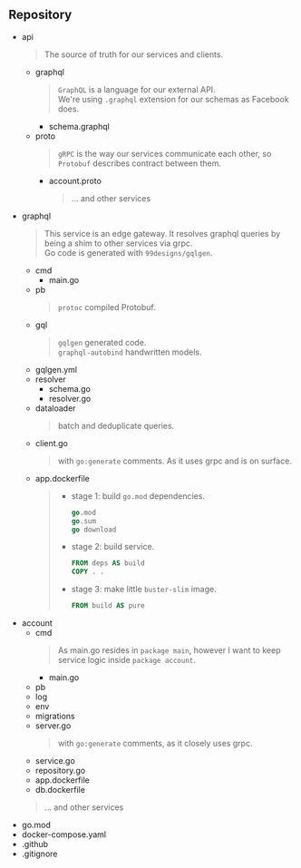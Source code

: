 ## Repository
* api
  > The source of truth for our services and clients.
  * graphql
    > `GraphQL` is a language for our external API.  
    > We're using `.graphql` extension for our schemas as Facebook does.
    * schema.graphql
  * proto
    > `gRPC` is the way our services communicate each other, so `Protobuf` describes contract between them.
    * account.proto
      > ... and other services
* graphql
  > This service is an edge gateway. It resolves graphql queries by being a shim to other services via grpc.  
  > Go code is generated with `99designs/gqlgen`.
  * cmd
    * main.go
  * pb
    > `protoc` compiled Protobuf.
  * gql
    > `gqlgen` generated code.  
    >  `graphql-autobind` handwritten models.
  * gqlgen.yml
  * resolver
    * schema.go
    * resolver.go
  * dataloader
    > batch and deduplicate queries.
  * client.go
    > with `go:generate` comments. As it uses grpc and is on surface.
  * app.dockerfile
    > - stage 1: build `go.mod` dependencies.
    >   ```go
    >   go.mod
    >   go.sum
    >   go download
    >   ```
    > - stage 2: build service.  
    >   ```dockerfile
    >   FROM deps AS build
    >   COPY . .
    >   ```
    > - stage 3: make little `buster-slim` image.
    >   ```dockerfile
    >   FROM build AS pure
    >   ```
* account
  * cmd
    > As main.go resides in `package main`, however I want to keep service logic inside `package account`.  
    * main.go
  * pb
  * log
  * env
  * migrations
  * server.go
    > with `go:generate` comments, as it closely uses grpc.
  * service.go
  * repository.go
  * app.dockerfile
  * db.dockerfile
  > ... and other services
* go.mod
* docker-compose.yaml
* .github
* .gitignore

